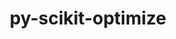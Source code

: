 ---
title: "py-scikit-optimize"
layout: cache
categories: [package, develop]
meta: {"versions": ["master"], "compilers": ["gcc@=11.1.0"], "oss": ["ubuntu20.04"], "platforms": ["linux"], "targets": ["ppc64le", "x86_64_v3"], "stacks": ["e4s", "e4s-power"], "num_specs": 21, "num_specs_by_stack": {"e4s-power": 11, "e4s": 10}}
spec_details: [{"hash": "azhho577wq6rbc6d7e3rkptdvh546zz3", "compiler": "gcc@=11.1.0", "versions": ["master"], "os": "ubuntu20.04", "platform": "linux", "target": "ppc64le", "variants": ["build_system=python_pip", "+gptune", "patches=21f43c9", "+plots"], "stacks": ["e4s-power"], "size": "-", "tarball": "https://binaries.spack.io/develop/build_cache/linux-ubuntu20.04-ppc64le/gcc-11.1.0/py-scikit-optimize-master/linux-ubuntu20.04-ppc64le-gcc-11.1.0-py-scikit-optimize-master-azhho577wq6rbc6d7e3rkptdvh546zz3.spack"}, {"hash": "fxhsq3pbl3xuylelp2hs5qyh4j6xjmfu", "compiler": "gcc@=11.1.0", "versions": ["master"], "os": "ubuntu20.04", "platform": "linux", "target": "ppc64le", "variants": ["build_system=python_pip", "+gptune", "patches=21f43c9", "+plots"], "stacks": ["e4s-power"], "size": "-", "tarball": "https://binaries.spack.io/develop/build_cache/linux-ubuntu20.04-ppc64le/gcc-11.1.0/py-scikit-optimize-master/linux-ubuntu20.04-ppc64le-gcc-11.1.0-py-scikit-optimize-master-fxhsq3pbl3xuylelp2hs5qyh4j6xjmfu.spack"}, {"hash": "6tilok3yjh46fozucixntihhfptjsxqs", "compiler": "gcc@=11.1.0", "versions": ["master"], "os": "ubuntu20.04", "platform": "linux", "target": "ppc64le", "variants": ["build_system=python_pip", "+gptune", "patches=21f43c9", "+plots"], "stacks": ["e4s-power"], "size": "-", "tarball": "https://binaries.spack.io/develop/build_cache/linux-ubuntu20.04-ppc64le/gcc-11.1.0/py-scikit-optimize-master/linux-ubuntu20.04-ppc64le-gcc-11.1.0-py-scikit-optimize-master-6tilok3yjh46fozucixntihhfptjsxqs.spack"}, {"hash": "eo4ijaqak63cowutaeargkyyty4i6rot", "compiler": "gcc@=11.1.0", "versions": ["master"], "os": "ubuntu20.04", "platform": "linux", "target": "ppc64le", "variants": ["build_system=python_pip", "+gptune", "patches=21f43c9", "+plots"], "stacks": ["e4s-power"], "size": "-", "tarball": "https://binaries.spack.io/develop/build_cache/linux-ubuntu20.04-ppc64le/gcc-11.1.0/py-scikit-optimize-master/linux-ubuntu20.04-ppc64le-gcc-11.1.0-py-scikit-optimize-master-eo4ijaqak63cowutaeargkyyty4i6rot.spack"}, {"hash": "moupemezdiomq2mw2h3nys5gbwtcrp4d", "compiler": "gcc@=11.1.0", "versions": ["master"], "os": "ubuntu20.04", "platform": "linux", "target": "ppc64le", "variants": ["build_system=python_pip", "+gptune", "patches=21f43c9", "+plots"], "stacks": ["e4s-power"], "size": "-", "tarball": "https://binaries.spack.io/develop/build_cache/linux-ubuntu20.04-ppc64le/gcc-11.1.0/py-scikit-optimize-master/linux-ubuntu20.04-ppc64le-gcc-11.1.0-py-scikit-optimize-master-moupemezdiomq2mw2h3nys5gbwtcrp4d.spack"}, {"hash": "gecuqbdds3432jxjw7j2yfuv3527jqmu", "compiler": "gcc@=11.1.0", "versions": ["master"], "os": "ubuntu20.04", "platform": "linux", "target": "ppc64le", "variants": ["build_system=python_pip", "+gptune", "patches=21f43c9", "+plots"], "stacks": ["e4s-power"], "size": "-", "tarball": "https://binaries.spack.io/develop/build_cache/linux-ubuntu20.04-ppc64le/gcc-11.1.0/py-scikit-optimize-master/linux-ubuntu20.04-ppc64le-gcc-11.1.0-py-scikit-optimize-master-gecuqbdds3432jxjw7j2yfuv3527jqmu.spack"}, {"hash": "kxbesvz4cflfclh4zint5sa542gszj7n", "compiler": "gcc@=11.1.0", "versions": ["master"], "os": "ubuntu20.04", "platform": "linux", "target": "ppc64le", "variants": ["build_system=python_pip", "+gptune", "patches=21f43c9", "+plots"], "stacks": ["e4s-power"], "size": "-", "tarball": "https://binaries.spack.io/develop/build_cache/linux-ubuntu20.04-ppc64le/gcc-11.1.0/py-scikit-optimize-master/linux-ubuntu20.04-ppc64le-gcc-11.1.0-py-scikit-optimize-master-kxbesvz4cflfclh4zint5sa542gszj7n.spack"}, {"hash": "djlwvkagzmk4kh5l2femmipsvxavfvol", "compiler": "gcc@=11.1.0", "versions": ["master"], "os": "ubuntu20.04", "platform": "linux", "target": "ppc64le", "variants": ["build_system=python_pip", "+gptune", "patches=21f43c9", "+plots"], "stacks": ["e4s-power"], "size": "-", "tarball": "https://binaries.spack.io/develop/build_cache/linux-ubuntu20.04-ppc64le/gcc-11.1.0/py-scikit-optimize-master/linux-ubuntu20.04-ppc64le-gcc-11.1.0-py-scikit-optimize-master-djlwvkagzmk4kh5l2femmipsvxavfvol.spack"}, {"hash": "h6g6oqesk7npzk4x3ppryehut62om56c", "compiler": "gcc@=11.1.0", "versions": ["master"], "os": "ubuntu20.04", "platform": "linux", "target": "ppc64le", "variants": ["build_system=python_pip", "+gptune", "patches=21f43c9", "+plots"], "stacks": ["e4s-power"], "size": "-", "tarball": "https://binaries.spack.io/develop/build_cache/linux-ubuntu20.04-ppc64le/gcc-11.1.0/py-scikit-optimize-master/linux-ubuntu20.04-ppc64le-gcc-11.1.0-py-scikit-optimize-master-h6g6oqesk7npzk4x3ppryehut62om56c.spack"}, {"hash": "kgoglu5dp6qpdkeurjcyhmkmvqswqyeu", "compiler": "gcc@=11.1.0", "versions": ["master"], "os": "ubuntu20.04", "platform": "linux", "target": "ppc64le", "variants": ["build_system=python_pip", "+gptune", "patches=21f43c9", "+plots"], "stacks": ["e4s-power"], "size": "-", "tarball": "https://binaries.spack.io/develop/build_cache/linux-ubuntu20.04-ppc64le/gcc-11.1.0/py-scikit-optimize-master/linux-ubuntu20.04-ppc64le-gcc-11.1.0-py-scikit-optimize-master-kgoglu5dp6qpdkeurjcyhmkmvqswqyeu.spack"}, {"hash": "vzhj7kqwelko5fbdqyrdkcuiuk2kzhzz", "compiler": "gcc@=11.1.0", "versions": ["master"], "os": "ubuntu20.04", "platform": "linux", "target": "ppc64le", "variants": ["build_system=python_pip", "+gptune", "patches=21f43c9", "+plots"], "stacks": ["e4s-power"], "size": "-", "tarball": "https://binaries.spack.io/develop/build_cache/linux-ubuntu20.04-ppc64le/gcc-11.1.0/py-scikit-optimize-master/linux-ubuntu20.04-ppc64le-gcc-11.1.0-py-scikit-optimize-master-vzhj7kqwelko5fbdqyrdkcuiuk2kzhzz.spack"}, {"hash": "m4zftpguf4ys23mqjwnpfsu7omega7of", "compiler": "gcc@=11.1.0", "versions": ["master"], "os": "ubuntu20.04", "platform": "linux", "target": "x86_64_v3", "variants": ["build_system=python_pip", "+gptune", "patches=21f43c9", "+plots"], "stacks": ["e4s"], "size": "-", "tarball": "https://binaries.spack.io/develop/build_cache/linux-ubuntu20.04-x86_64_v3/gcc-11.1.0/py-scikit-optimize-master/linux-ubuntu20.04-x86_64_v3-gcc-11.1.0-py-scikit-optimize-master-m4zftpguf4ys23mqjwnpfsu7omega7of.spack"}, {"hash": "jrvksmov4225y66nmebm2ejg7yibtj5i", "compiler": "gcc@=11.1.0", "versions": ["master"], "os": "ubuntu20.04", "platform": "linux", "target": "x86_64_v3", "variants": ["build_system=python_pip", "+gptune", "patches=21f43c9", "+plots"], "stacks": ["e4s"], "size": "-", "tarball": "https://binaries.spack.io/develop/build_cache/linux-ubuntu20.04-x86_64_v3/gcc-11.1.0/py-scikit-optimize-master/linux-ubuntu20.04-x86_64_v3-gcc-11.1.0-py-scikit-optimize-master-jrvksmov4225y66nmebm2ejg7yibtj5i.spack"}, {"hash": "3jkkhvbnuvheprxmai6y3446atn4qj4m", "compiler": "gcc@=11.1.0", "versions": ["master"], "os": "ubuntu20.04", "platform": "linux", "target": "x86_64_v3", "variants": ["build_system=python_pip", "+gptune", "patches=21f43c9", "+plots"], "stacks": ["e4s"], "size": "-", "tarball": "https://binaries.spack.io/develop/build_cache/linux-ubuntu20.04-x86_64_v3/gcc-11.1.0/py-scikit-optimize-master/linux-ubuntu20.04-x86_64_v3-gcc-11.1.0-py-scikit-optimize-master-3jkkhvbnuvheprxmai6y3446atn4qj4m.spack"}, {"hash": "qiz2xzx3l2od7xjkeauttxpou2dwyt3r", "compiler": "gcc@=11.1.0", "versions": ["master"], "os": "ubuntu20.04", "platform": "linux", "target": "x86_64_v3", "variants": ["build_system=python_pip", "+gptune", "patches=21f43c9", "+plots"], "stacks": ["e4s"], "size": "-", "tarball": "https://binaries.spack.io/develop/build_cache/linux-ubuntu20.04-x86_64_v3/gcc-11.1.0/py-scikit-optimize-master/linux-ubuntu20.04-x86_64_v3-gcc-11.1.0-py-scikit-optimize-master-qiz2xzx3l2od7xjkeauttxpou2dwyt3r.spack"}, {"hash": "oyiqiotosnwxhhu6mapveeskejhtbick", "compiler": "gcc@=11.1.0", "versions": ["master"], "os": "ubuntu20.04", "platform": "linux", "target": "x86_64_v3", "variants": ["build_system=python_pip", "+gptune", "patches=21f43c9", "+plots"], "stacks": ["e4s"], "size": "-", "tarball": "https://binaries.spack.io/develop/build_cache/linux-ubuntu20.04-x86_64_v3/gcc-11.1.0/py-scikit-optimize-master/linux-ubuntu20.04-x86_64_v3-gcc-11.1.0-py-scikit-optimize-master-oyiqiotosnwxhhu6mapveeskejhtbick.spack"}, {"hash": "5jx72pwc2s32r6kdow4przmcvsqalctg", "compiler": "gcc@=11.1.0", "versions": ["master"], "os": "ubuntu20.04", "platform": "linux", "target": "x86_64_v3", "variants": ["build_system=python_pip", "+gptune", "patches=21f43c9", "+plots"], "stacks": ["e4s"], "size": "-", "tarball": "https://binaries.spack.io/develop/build_cache/linux-ubuntu20.04-x86_64_v3/gcc-11.1.0/py-scikit-optimize-master/linux-ubuntu20.04-x86_64_v3-gcc-11.1.0-py-scikit-optimize-master-5jx72pwc2s32r6kdow4przmcvsqalctg.spack"}, {"hash": "qkufnkqdcefmozodlzjdt34kimbvwp4c", "compiler": "gcc@=11.1.0", "versions": ["master"], "os": "ubuntu20.04", "platform": "linux", "target": "x86_64_v3", "variants": ["build_system=python_pip", "+gptune", "patches=21f43c9", "+plots"], "stacks": ["e4s"], "size": "-", "tarball": "https://binaries.spack.io/develop/build_cache/linux-ubuntu20.04-x86_64_v3/gcc-11.1.0/py-scikit-optimize-master/linux-ubuntu20.04-x86_64_v3-gcc-11.1.0-py-scikit-optimize-master-qkufnkqdcefmozodlzjdt34kimbvwp4c.spack"}, {"hash": "smkqcltk2hqcrnjbko7kaifqbpwjsfpz", "compiler": "gcc@=11.1.0", "versions": ["master"], "os": "ubuntu20.04", "platform": "linux", "target": "x86_64_v3", "variants": ["build_system=python_pip", "+gptune", "patches=21f43c9", "+plots"], "stacks": ["e4s"], "size": "-", "tarball": "https://binaries.spack.io/develop/build_cache/linux-ubuntu20.04-x86_64_v3/gcc-11.1.0/py-scikit-optimize-master/linux-ubuntu20.04-x86_64_v3-gcc-11.1.0-py-scikit-optimize-master-smkqcltk2hqcrnjbko7kaifqbpwjsfpz.spack"}, {"hash": "qf3tqc5mh7wyomiip6fiv2dgbrmxba24", "compiler": "gcc@=11.1.0", "versions": ["master"], "os": "ubuntu20.04", "platform": "linux", "target": "x86_64_v3", "variants": ["build_system=python_pip", "+gptune", "patches=21f43c9", "+plots"], "stacks": ["e4s"], "size": "-", "tarball": "https://binaries.spack.io/develop/build_cache/linux-ubuntu20.04-x86_64_v3/gcc-11.1.0/py-scikit-optimize-master/linux-ubuntu20.04-x86_64_v3-gcc-11.1.0-py-scikit-optimize-master-qf3tqc5mh7wyomiip6fiv2dgbrmxba24.spack"}, {"hash": "5xfucl5dzecievbv66yjflhyqe3wifli", "compiler": "gcc@=11.1.0", "versions": ["master"], "os": "ubuntu20.04", "platform": "linux", "target": "x86_64_v3", "variants": ["build_system=python_pip", "+gptune", "patches=21f43c9", "+plots"], "stacks": ["e4s"], "size": "-", "tarball": "https://binaries.spack.io/develop/build_cache/linux-ubuntu20.04-x86_64_v3/gcc-11.1.0/py-scikit-optimize-master/linux-ubuntu20.04-x86_64_v3-gcc-11.1.0-py-scikit-optimize-master-5xfucl5dzecievbv66yjflhyqe3wifli.spack"}]
---